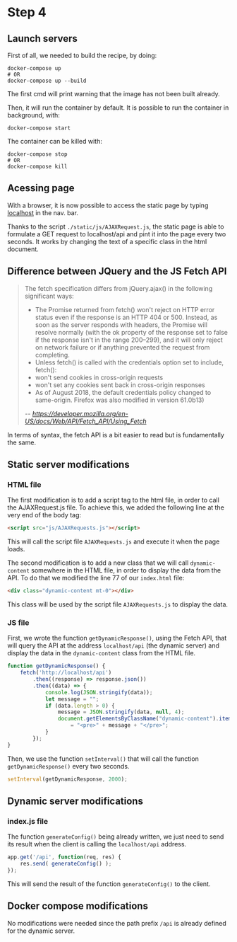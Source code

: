 
# Step 4

## Launch servers

First of all, we needed to build the recipe, by doing:

```docker
docker-compose up
# OR
docker-compose up --build
```

The first cmd will print warning that the image has not been built already.

Then, it will run the container by default. It is possible to run
the container in background, with:

```docker
docker-compose start
```

The container can be killed with:

```docker
docker-compose stop
# OR
docker-compose kill 
```

## Acessing page

With a browser, it is now possible to access the static page by typing [localhost](http://localhost) in the nav. bar.

Thanks to the script ```./static/js/AJAXRequest.js```, the static page is able to formulate a GET request to localhost/api 
and pint it into the page every two seconds. It works by changing the text of a specific class in the html document.

## Difference between JQuery and the JS Fetch API

>The fetch specification differs from jQuery.ajax() in the following significant ways:
>
> * The Promise returned from fetch() won't reject on HTTP error status even if the response is an HTTP 404 or 500. Instead, as soon as the server responds with headers, the Promise will resolve normally (with the ok property of the response set to false if the response isn't in the range 200–299), and it will only reject on network failure or if anything prevented the request from completing.
> * Unless fetch() is called with the credentials option set to include, fetch():
>  * won't send cookies in cross-origin requests
>  * won't set any cookies sent back in cross-origin responses
>  * As of August 2018, the default credentials policy changed to same-origin. Firefox was also modified in version 61.0b13)
>
> -- <cite>https://developer.mozilla.org/en-US/docs/Web/API/Fetch_API/Using_Fetch</cite>

In terms of syntax, the fetch API is a bit easier to read but is fundamentally the same.

## Static server modifications

### HTML file

The first modification is to add a script tag to the html file, in order to call the AJAXRequest.js file.
To achieve this, we added the following line at the very end of the body tag:

```html
<script src="js/AJAXRequests.js"></script>
```
This will call the script file ```AJAXRequests.js``` and execute it when the page loads.

The second modification is to add a new class that we will call ```dynamic-content``` somewhere in the HTML file, in 
order to display the data from the API. To do that we modified the line 77 of our ```index.html``` file:

```html
<div class="dynamic-content mt-0"></div>
```

This class will be used by the script file ```AJAXRequests.js``` to display the data.

### JS file

First, we wrote the function ```getDynamicResponse()```, using the Fetch API, that will query the API at the address 
```localhost/api``` (the dynamic server) and display the data in the ```dynamic-content``` class from the HTML file.

```js
function getDynamicResponse() {
    fetch('http://localhost/api')
        .then((response) => response.json())
        .then((data) => {
            console.log(JSON.stringify(data));
            let message = "";
            if (data.length > 0) {
                message = JSON.stringify(data, null, 4);
                document.getElementsByClassName("dynamic-content").item(0).innerHTML
                    = "<pre>" + message + "</pre>";
            }
        });
}
```

Then, we use the function ```setInterval()``` that will call the function ```getDynamicResponse()``` every two seconds.

```js
setInterval(getDynamicResponse, 2000);
```

## Dynamic server modifications

### index.js file

The function ```generateConfig()``` being already written, we just need to send its result when the client is calling
the ```localhost/api``` address.

```js
app.get('/api', function(req, res) {
	res.send( generateConfig() );
});
```

This will send the result of the function ```generateConfig()``` to the client.

## Docker compose modifications

No modifications were needed since the path prefix ```/api``` is already defined for the dynamic server.



